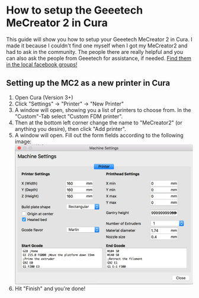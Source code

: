 # How to setup the Geeetech MeCreator 2 in Cura
This guide will show you how to setup your Geeetech MeCreator 2 in Cura. I made it because I couldn't find one myself when I got my MeCreator2 and had to ask in the community. The people there are really helpful and you can also ask the people from Geeetech for assistance, if needed.
[Find them in the local facebook groups!](https://www.facebook.com/search/groups/?q=geeetech)

## Setting up the MC2 as a new printer in Cura
1. Open Cura (Version 3+)
2. Click "Settings" -> "Printer" -> "New Printer"
3. A window will open, showing you a list of printers to choose from. In the "Custom"-Tab select "Custom FDM printer".
4. Then at the bottom left corner change the name to "MeCreator2" (or anything you desire), then click "Add printer".
5. A window will open. Fill out the form fields according to the following image:
![Cura setup for MC2](https://raw.githubusercontent.com/NiklasDanz/MeCreator2CuraSettings/master/mc2curasettings.png)
6. Hit "Finish" and you're done!
